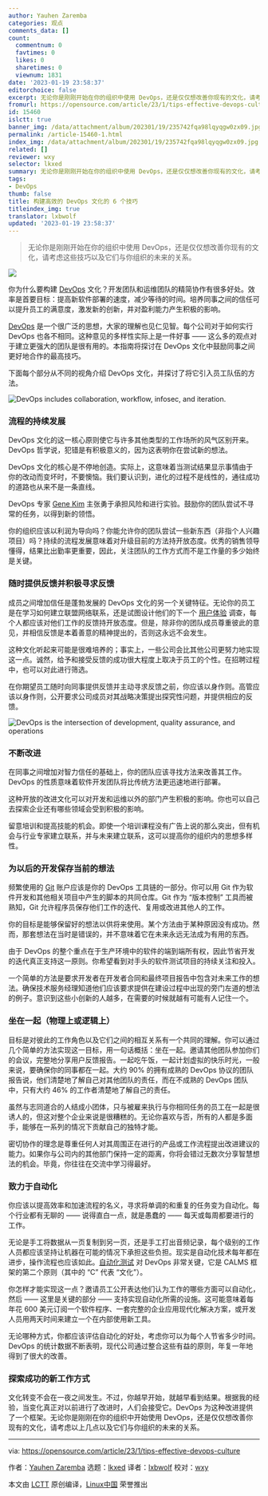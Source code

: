 ```yaml
---
author: Yauhen Zaremba
categories: 观点
comments_data: []
count:
  commentnum: 0
  favtimes: 0
  likes: 0
  sharetimes: 0
  viewnum: 1831
date: '2023-01-19 23:58:37'
editorchoice: false
excerpt: 无论你是刚刚开始在你的组织中使用 DevOps，还是仅仅想改善你现有的文化，请考虑这些技巧以及它们与你组织的未来的关系。
fromurl: https://opensource.com/article/23/1/tips-effective-devops-culture
id: 15460
islctt: true
banner_img: /data/attachment/album/202301/19/235742fqa98lqyqgw0zx09.jpg
permalink: /article-15460-1.html
index_img: /data/attachment/album/202301/19/235742fqa98lqyqgw0zx09.jpg.thumb.jpg
related: []
reviewer: wxy
selector: lkxed
summary: 无论你是刚刚开始在你的组织中使用 DevOps，还是仅仅想改善你现有的文化，请考虑这些技巧以及它们与你组织的未来的关系。
tags:
- DevOps
thumb: false
title: 构建高效的 DevOps 文化的 6 个技巧
titleindex_img: true
translator: lxbwolf
updated: '2023-01-19 23:58:37'
---
```



> 
> 无论你是刚刚开始在你的组织中使用 DevOps，还是仅仅想改善你现有的文化，请考虑这些技巧以及它们与你组织的未来的关系。
> 
> 
> 


![](/data/attachment/album/202301/19/235742fqa98lqyqgw0zx09.jpg)


你为什么要构建 [DevOps](https://opensource.com/resources/devops) 文化？开发团队和运维团队的精简协作有很多好处。效率是首要目标：提高新软件部署的速度，减少等待的时间。培养同事之间的信任可以提升员工的满意度，激发新的创新，并对盈利能力产生积极的影响。


[DevOps](https://opensource.com/article/22/2/devops-documentation-maturity) 是一个很广泛的思想，大家的理解也见仁见智。每个公司对于如何实行 DevOps 也各不相同。这种意见的多样性实际上是一件好事 —— 这么多的观点对于建立更强大的团队是很有用的。本指南将探讨在 DevOps 文化中鼓励同事之间更好地合作的最高技巧。


下面每个部分从不同的视角介绍 DevOps 文化，并探讨了将它引入员工队伍的方法。


![DevOps includes collaboration, workflow, infosec, and iteration.](/data/attachment/album/202301/19/235830m1rhotpastot3mpr.jpg)


### 流程的持续发展


DevOps 文化的这一核心原则使它与许多其他类型的工作场所的风气区别开来。DevOps 哲学说，犯错是有积极意义的，因为这表明你在尝试新的想法。


DevOps 文化的核心是不停地创造。实际上，这意味着当测试结果显示事情由于你的改动而变坏时，不要懊恼。我们要认识到，进化的过程不是线性的，通往成功的道路也从来不是一条直线。


DevOps 专家 [Gene Kim](https://enterprisersproject.com/user/gene-kim) 主张勇于承担风险和进行实验。鼓励你的团队尝试不寻常的任务，以得到新的领悟。


你的组织应该以利润为导向吗？你能允许你的团队尝试一些新东西（非指个人兴趣项目）吗？持续的流程发展意味着对升级目前的方法持开放态度。优秀的销售领导懂得，结果比出勤率更重要，因此，关注团队的工作方式而不是工作量的多少始终是关键。


### 随时提供反馈并积极寻求反馈


成员之间增加信任是蓬勃发展的 DevOps 文化的另一个关键特征。无论你的员工是在学习如何建立联盟网络联系，还是试图设计他们的下一个 [用户体验](https://opensource.com/article/22/7/awesome-ux-cli-application) 调查，每个人都应该对他们工作的反馈持开放态度。但是，除非你的团队成员尊重彼此的意见，并相信反馈是本着善意的精神提出的，否则这永远不会发生。


这种文化听起来可能是很难培养的；事实上，一些公司会比其他公司更努力地实现这一点。诚然，给予和接受反馈的成功很大程度上取决于员工的个性。在招聘过程中，也可以对此进行筛选。


在你期望员工随时向同事提供反馈并主动寻求反馈之前，你应该以身作则。高管应该以身作则，公开要求公司成员对其战略决策提出探究性问题，并提供相应的反馈。


![DevOps is the intersection of development, quality assurance, and operations](/data/attachment/album/202301/19/235836z7cq7lm8mcc7m0mm.png)


### 不断改进


在同事之间增加对智力信任的基础上，你的团队应该寻找方法来改善其工作。DevOps 的性质意味着软件开发团队将比传统方法更迅速地进行部署。


这种开放的改进文化可以对开发和运维以外的部门产生积极的影响。你也可以自己去探索企业还有哪些领域会受到积极的影响。


留意培训和提高技能的机会。即使一个培训课程没有广告上说的那么突出，但有机会与行业专家建立联系，并与未来建立联系，这可以提高你的组织内的思想多样性。


### 为以后的开发保存当前的想法


频繁使用的 [Git](https://opensource.com/article/22/11/git-concepts) 账户应该是你的 DevOps 工具链的一部分。你可以用 Git 作为软件开发和其他相关项目中产生的脚本的共同仓库。Git 作为 “版本控制” 工具而被熟知，Git 允许程序员保存他们工作的迭代、复用或改进其他人的工作。


你的目标是能够保留好的想法以供将来使用。某个方法由于某种原因没有成功。然而，那套想法在当时是错误的，并不意味着它在未来永远无法成为有用的东西。


由于 DevOps 的整个重点在于生产环境中的软件的端到端所有权，因此节省开发的迭代真正支持这一原则。你希望看到对手头的软件测试项目的持续关注和投入。


一个简单的方法是要求开发者在开发者合同和最终项目报告中包含对未来工作的想法。确保技术服务经理知道他们应该要求提供在建设过程中出现的旁门左道的想法的例子。意识到这些小创新的人越多，在需要的时候就越有可能有人记住一个。


### 坐在一起（物理上或逻辑上）


目标是对彼此的工作角色以及它们之间的相互关系有一个共同的理解。你可以通过几个简单的方法实现这一目标，用一句话概括：坐在一起。邀请其他团队参加你们的会议，完整地分享用户反馈报告。一起吃午饭，一起计划虚拟的快乐时光，一般来说，要确保你的同事都在一起。大约 90% 的拥有成熟的 DevOps 协议的团队报告说，他们清楚地了解自己对其他团队的责任，而在不成熟的 DevOps 团队中，只有大约 46% 的工作者清楚地了解自己的责任。


虽然与志同道合的人结成小团体，只与被雇来执行与你相同任务的员工在一起是很诱人的，但这对整个企业来说是很糟糕的。无论你喜欢与否，所有的人都是多面手，能够在一系列的情况下贡献自己的独特才能。


密切协作的理念是尊重任何人对其周围正在进行的产品或工作流程提出改进建议的能力。如果你与公司内的其他部门保持一定的距离，你将会错过无数次分享智慧想法的机会。毕竟，你往往在交流中学习得最好。


### 致力于自动化


你应该以提高效率和加速流程的名义，寻求将单调的和重复的任务变为自动化。每个行业都有无聊的 —— 说得直白一点，就是愚蠢的 —— 每天或每周都要进行的工作。


无论是手工将数据从一页复制到另一页，还是手工打出音频记录，每个级别的工作人员都应该坚持让机器在可能的情况下承担这些负担。现实是自动化技术每年都在进步，操作流程也应该如此。[自动化测试](https://opensource.com/article/20/7/open-source-test-automation-frameworks) 对 DevOps 非常关键，它是 CALMS 框架的第二个原则（其中的 “C” 代表 “文化”）。


你怎样才能实现这一点？邀请员工公开表达他们认为工作的哪些方面可以自动化，然后 —— 这里是关键的部分 —— 支持实现自动化所需的设施。这可能意味着每年花 600 美元订阅一个软件程序、一套完整的企业应用现代化解决方案，或开发人员用两天时间来建立一个在内部使用新工具。


无论哪种方式，你都应该评估自动化的好处，考虑你可以为每个人节省多少时间。DevOps 的统计数据不断表明，现代公司通过整合这些有益的原则，年复一年地得到了很大的改善。


### 探索成功的新工作方式


文化转变不会在一夜之间发生。不过，你越早开始，就越早看到结果。根据我的经验，当变化真正对以前进行了改进时，人们会接受它。DevOps 为这种改进提供了一个框架。无论你是刚刚在你的组织中开始使用 DevOps，还是仅仅想改善你现有的文化，请考虑以上几点以及它们与你组织的未来的关系。




---


via: <https://opensource.com/article/23/1/tips-effective-devops-culture>


作者：[Yauhen Zaremba](https://opensource.com/users/yauhen-zaremba) 选题：[lkxed](https://github.com/lkxed) 译者：[lxbwolf](https://github.com/lxbwolf) 校对：[wxy](https://github.com/wxy)


本文由 [LCTT](https://github.com/LCTT/TranslateProject) 原创编译，[Linux中国](https://linux.cn/) 荣誉推出